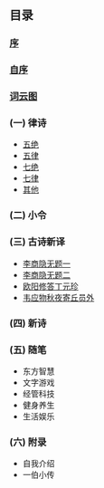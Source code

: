 ## 目录
### [序](xu.md)
### [自序](zi_xu.md)
### [词云图](word_cloud.md)
### (一) 律诗
- [五绝](wu_jue/README.md)
- [五律](wu_lv/README.md)
- [七绝](qi_jue/README.md)
- [七律](qi_lv/README.md)
- [其他](other.md)

### (二) 小令
### (三) 古诗新译
- [李商隐无题一](translate/01.md)
- [李商隐无题二](translate/02.md)
- [欧阳修答丁元珍](translate/03.md)
- [韦应物秋夜寄丘员外](translate/04.md)

### (四) 新诗
### (五) 随笔
- 东方智慧
- 文字游戏
- 经管科技
- 健身养生
- 生活娱乐

### (六) 附录
- 自我介绍
- 一伯小传
